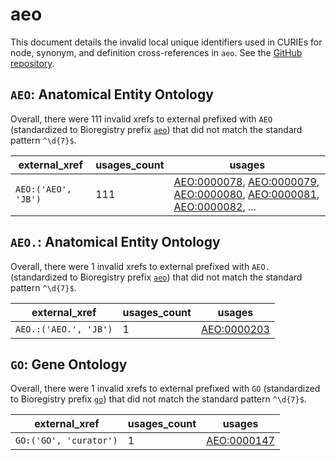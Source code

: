 # aeo

This document details the invalid local unique identifiers used in CURIEs
for node, synonym, and definition cross-references in `aeo`. See the [GitHub repository](https://github.com/obophenotype/human-developmental-anatomy-ontology).


## `AEO`: Anatomical Entity Ontology

Overall, there were 111 invalid
xrefs to external prefixed with `AEO` (standardized to Bioregistry
prefix [`aeo`](https://bioregistry.io/aeo)) that
did not match the standard pattern `^\d{7}$`.

| external_xref       |   usages_count | usages                                                                                                                                                                                                                                                                                                     |
|---------------------|----------------|------------------------------------------------------------------------------------------------------------------------------------------------------------------------------------------------------------------------------------------------------------------------------------------------------------|
| `AEO:('AEO', 'JB')` |            111 | [AEO:0000078](http://purl.obolibrary.org/obo/AEO_0000078), [AEO:0000079](http://purl.obolibrary.org/obo/AEO_0000079), [AEO:0000080](http://purl.obolibrary.org/obo/AEO_0000080), [AEO:0000081](http://purl.obolibrary.org/obo/AEO_0000081), [AEO:0000082](http://purl.obolibrary.org/obo/AEO_0000082), ... |

## `AEO.`: Anatomical Entity Ontology

Overall, there were 1 invalid
xrefs to external prefixed with `AEO.` (standardized to Bioregistry
prefix [`aeo`](https://bioregistry.io/aeo)) that
did not match the standard pattern `^\d{7}$`.

| external_xref         |   usages_count | usages                                                    |
|-----------------------|----------------|-----------------------------------------------------------|
| `AEO.:('AEO.', 'JB')` |              1 | [AEO:0000203](http://purl.obolibrary.org/obo/AEO_0000203) |

## `GO`: Gene Ontology

Overall, there were 1 invalid
xrefs to external prefixed with `GO` (standardized to Bioregistry
prefix [`go`](https://bioregistry.io/go)) that
did not match the standard pattern `^\d{7}$`.

| external_xref          |   usages_count | usages                                                    |
|------------------------|----------------|-----------------------------------------------------------|
| `GO:('GO', 'curator')` |              1 | [AEO:0000147](http://purl.obolibrary.org/obo/AEO_0000147) |

